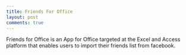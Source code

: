```yaml
---
title: Friends For Office
layout: post
comments: true
---
```

Friends for Office is an App for Office targeted at the Excel and Access platform that enables users to import their friends list from facebook.